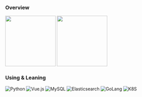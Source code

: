 ### Overview

<div>
    <img height="160px" src="https://github-readme-stats.vercel.app/api?username=OrenZhang&count_private=1&include_all_commits=1&show_icons=1">
    <img height="160px" src="https://github-readme-stats.vercel.app/api/top-langs/?username=OrenZhang&layout=compact">
</div>

### Using & Leaning

![Python](https://img.shields.io/badge/Python-234a6c?style=for-the-badge&logo=Python&logoColor=white)
![Vue.js](https://img.shields.io/badge/Vue-3fb983?style=for-the-badge&logo=Vue.js&logoColor=white)
![MySQL](https://img.shields.io/badge/MySQL-3E6E93?style=for-the-badge&logo=MySQL&logoColor=white)
![Elasticsearch](https://img.shields.io/badge/Elasticsearch-fec412?style=for-the-badge&logo=Elasticsearch&logoColor=white)
![GoLang](https://img.shields.io/badge/GoLang-017d9c?style=for-the-badge&logo=Go&logoColor=white)
![K8S](https://img.shields.io/badge/Docker-002c65?style=for-the-badge&logo=Docker&logoColor=white)
